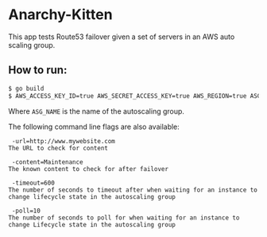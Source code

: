 # Anarchy-Kitten

This app tests Route53 failover given a set of servers in an AWS auto scaling group.
## How to run:


```bash
$ go build
$ AWS_ACCESS_KEY_ID=true AWS_SECRET_ACCESS_KEY=true AWS_REGION=true ASG_NAME=prod ./Anarchy-Kitten 
```

Where `ASG_NAME` is the name of the autoscaling group.

The following command line flags are also available:

```
 -url=http://www.mywebsite.com
The URL to check for content
 
 -content=Maintenance
The known content to check for after failover

 -timeout=600
The number of seconds to timeout after when waiting for an instance to change lifecycle state in the autoscaling group

 -poll=10
The number of seconds to poll for when waiting for an instance to change Lifecycle state in the autoscaling group

 ```
